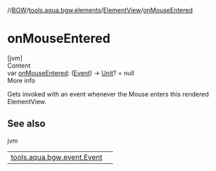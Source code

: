 //[BGW](../../../index.md)/[tools.aqua.bgw.elements](../index.md)/[ElementView](index.md)/[onMouseEntered](on-mouse-entered.md)



# onMouseEntered  
[jvm]  
Content  
var [onMouseEntered](on-mouse-entered.md): ([Event](../../tools.aqua.bgw.event/-event/index.md)) -> [Unit](https://kotlinlang.org/api/latest/jvm/stdlib/kotlin/-unit/index.html)? = null  
More info  


Gets invoked with an event whenever the Mouse enters this rendered ElementView.



## See also  
  
jvm  
  
| | |
|---|---|
| <a name="tools.aqua.bgw.elements/ElementView/onMouseEntered/#/PointingToDeclaration/"></a>[tools.aqua.bgw.event.Event](../../tools.aqua.bgw.event/-event/index.md)| <a name="tools.aqua.bgw.elements/ElementView/onMouseEntered/#/PointingToDeclaration/"></a>|
  
  



